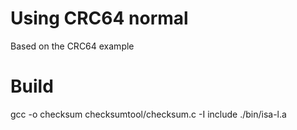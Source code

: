 
# Using CRC64 normal

Based on the CRC64 example

# Build

gcc -o checksum checksumtool/checksum.c -I include ./bin/isa-l.a
